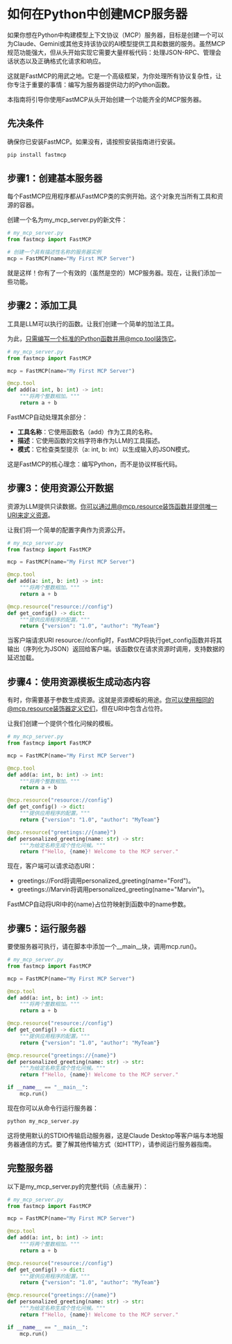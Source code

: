 # 如何在Python中创建MCP服务器

如果你想在Python中构建模型上下文协议（MCP）服务器，目标是创建一个可以为Claude、Gemini或其他支持该协议的AI模型提供工具和数据的服务。虽然MCP规范功能强大，但从头开始实现它需要大量样板代码：处理JSON-RPC、管理会话状态以及正确格式化请求和响应。

这就是FastMCP的用武之地。它是一个高级框架，为你处理所有协议复杂性，让你专注于重要的事情：编写为服务器提供动力的Python函数。

本指南将引导你使用FastMCP从头开始创建一个功能齐全的MCP服务器。

## 先决条件

确保你已安装FastMCP。如果没有，请按照安装指南进行安装。
```bash
pip install fastmcp
```

## 步骤1：创建基本服务器

每个FastMCP应用程序都从FastMCP类的实例开始。这个对象充当所有工具和资源的容器。

创建一个名为my_mcp_server.py的新文件：
```python
# my_mcp_server.py
from fastmcp import FastMCP

# 创建一个具有描述性名称的服务器实例
mcp = FastMCP(name="My First MCP Server")
```

就是这样！你有了一个有效的（虽然是空的）MCP服务器。现在，让我们添加一些功能。

## 步骤2：添加工具

工具是LLM可以执行的函数。让我们创建一个简单的加法工具。

为此，只需编写一个标准的Python函数并用@mcp.tool装饰它。

```python
# my_mcp_server.py
from fastmcp import FastMCP

mcp = FastMCP(name="My First MCP Server")

@mcp.tool
def add(a: int, b: int) -> int:
    """将两个整数相加。"""
    return a + b
```

FastMCP自动处理其余部分：

- **工具名称**：它使用函数名（add）作为工具的名称。
- **描述**：它使用函数的文档字符串作为LLM的工具描述。
- **模式**：它检查类型提示（a: int, b: int）以生成输入的JSON模式。

这是FastMCP的核心理念：编写Python，而不是协议样板代码。

## 步骤3：使用资源公开数据

资源为LLM提供只读数据。你可以通过用@mcp.resource装饰函数并提供唯一URI来定义资源。

让我们将一个简单的配置字典作为资源公开。

```python
# my_mcp_server.py
from fastmcp import FastMCP

mcp = FastMCP(name="My First MCP Server")

@mcp.tool
def add(a: int, b: int) -> int:
    """将两个整数相加。"""
    return a + b

@mcp.resource("resource://config")
def get_config() -> dict:
    """提供应用程序的配置。"""
    return {"version": "1.0", "author": "MyTeam"}
```

当客户端请求URI resource://config时，FastMCP将执行get_config函数并将其输出（序列化为JSON）返回给客户端。该函数仅在请求资源时调用，支持数据的延迟加载。

## 步骤4：使用资源模板生成动态内容

有时，你需要基于参数生成资源。这就是资源模板的用途。你可以使用相同的@mcp.resource装饰器定义它们，但在URI中包含占位符。

让我们创建一个提供个性化问候的模板。

```python
# my_mcp_server.py
from fastmcp import FastMCP

mcp = FastMCP(name="My First MCP Server")

@mcp.tool
def add(a: int, b: int) -> int:
    """将两个整数相加。"""
    return a + b

@mcp.resource("resource://config")
def get_config() -> dict:
    """提供应用程序的配置。"""
    return {"version": "1.0", "author": "MyTeam"}

@mcp.resource("greetings://{name}")
def personalized_greeting(name: str) -> str:
    """为给定名称生成个性化问候。"""
    return f"Hello, {name}! Welcome to the MCP server."
```

现在，客户端可以请求动态URI：

- greetings://Ford将调用personalized_greeting(name="Ford")。
- greetings://Marvin将调用personalized_greeting(name="Marvin")。

FastMCP自动将URI中的{name}占位符映射到函数中的name参数。

## 步骤5：运行服务器

要使服务器可执行，请在脚本中添加一个__main__块，调用mcp.run()。

```python
# my_mcp_server.py
from fastmcp import FastMCP

mcp = FastMCP(name="My First MCP Server")

@mcp.tool
def add(a: int, b: int) -> int:
    """将两个整数相加。"""
    return a + b

@mcp.resource("resource://config")
def get_config() -> dict:
    """提供应用程序的配置。"""
    return {"version": "1.0", "author": "MyTeam"}

@mcp.resource("greetings://{name}")
def personalized_greeting(name: str) -> str:
    """为给定名称生成个性化问候。"""
    return f"Hello, {name}! Welcome to the MCP server."

if __name__ == "__main__":
    mcp.run()
```

现在你可以从命令行运行服务器：
```bash
python my_mcp_server.py
```

这将使用默认的STDIO传输启动服务器，这是Claude Desktop等客户端与本地服务器通信的方式。要了解其他传输方式（如HTTP），请参阅运行服务器指南。

## 完整服务器

以下是my_mcp_server.py的完整代码（点击展开）：
```python
# my_mcp_server.py
from fastmcp import FastMCP

mcp = FastMCP(name="My First MCP Server")

@mcp.tool
def add(a: int, b: int) -> int:
    """将两个整数相加。"""
    return a + b

@mcp.resource("resource://config")
def get_config() -> dict:
    """提供应用程序的配置。"""
    return {"version": "1.0", "author": "MyTeam"}

@mcp.resource("greetings://{name}")
def personalized_greeting(name: str) -> str:
    """为给定名称生成个性化问候。"""
    return f"Hello, {name}! Welcome to the MCP server."

if __name__ == "__main__":
    mcp.run()
```